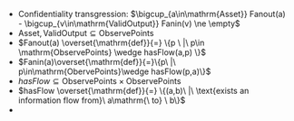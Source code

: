 - Confidentiality transgression: $\bigcup_{a\in\mathrm{Asset}} Fanout(a) - \bigcup_{v\in\mathrm{ValidOutput}} Fanin(v) \ne \empty$
- $\mathrm{Asset, ValidOutput} \subseteq \mathrm{ObservePoints}$
- $Fanout(a) \overset{\mathrm{def}}{=} \{p \ |\ p\in \mathrm{ObservePoints} \wedge hasFlow(a,p)  \}$
- $Fanin(a)\overset{\mathrm{def}}{=}\{p\ |\ p\in\mathrm{ObervePoints}\wedge hasFlow(p,a)\}$
- $hasFlow \subseteq \mathrm{ObservePoints\times ObservePoints }$
- $hasFlow \overset{\mathrm{def}}{=} \{(a,b)\ |\ \text{exists an information flow from}\ a\mathrm{\ to} \ b\}$
-